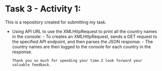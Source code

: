  # Task 3 - Activity 1:


This is a repository created for submitting my task.

- Using API URL to use the XMLHttpRequest to print all the country names in the console:
      - To creates an XMLHttpRequest, sends a GET request to the specified API endpoint, and then parses the JSON response. 
      - The country names are then logged to the console for each country in the response.
      

      Thank you so much for spending your time.I look forward your valuable feedback.
 